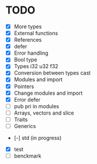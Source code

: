 # TODO

- [x] More types
- [x] External functions
- [x] References
- [x] defer
- [x] Error handling
- [x] Bool type
- [x] Types i32 u32 f32
- [x] Conversion between types cast
- [x] Modules and import
- [x] Pointers
- [x] Change modules and import
- [x] Error defer
- [ ] pub pri in modules
- [ ] Arrays, vectors and slice
- [ ] Traits
- [ ] Generics
- [-] std (in progress)
- [x] test
- [ ] benckmark